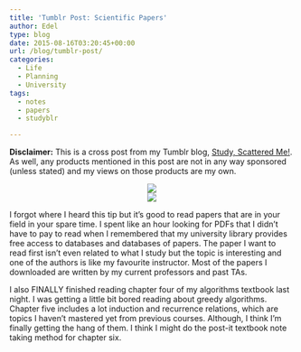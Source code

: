 ```yaml
---
title: 'Tumblr Post: Scientific Papers'
author: Edel
type: blog
date: 2015-08-16T03:20:45+00:00
url: /blog/tumblr-post/
categories:
  - Life
  - Planning
  - University
tags:
  - notes
  - papers
  - studyblr

---
```

**Disclaimer:** This is a cross post from my Tumblr blog, [Study, Scattered Me!][1]. As well, any products mentioned in this post are not in any way sponsored (unless stated) and my views on those products are my own.

<center>
  <img src="http://ift.tt/1WuOhXA" />
</center>

<center>
  <img src="http://ift.tt/1fh5S3f" />
</center>

I forgot where I heard this tip but it’s good to read papers that are in your field in your spare time. I spent like an hour looking for PDFs that I didn’t have to pay to read when I remembered that my university library provides free access to databases and databases of papers. The paper I want to read first isn’t even related to what I study but the topic is interesting and one of the authors is like my favourite instructor. Most of the papers I downloaded are written by my current professors and past TAs.

I also FINALLY finished reading chapter four of my algorithms textbook last night. I was getting a little bit bored reading about greedy algorithms. Chapter five includes a lot induction and recurrence relations, which are topics I haven’t mastered yet from previous courses. Although, I think I’m finally getting the hang of them. I think I might do the post-it textbook note taking method for chapter six.




 [1]: http://ift.tt/1WuOkm4